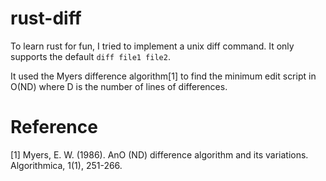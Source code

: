 # rust-diff

To learn rust for fun, I tried to implement a unix diff command. It only supports the default `diff file1 file2`.

It used the Myers difference algorithm[1] to find the minimum edit script in O(ND) where D is the number of lines of differences.

# Reference

[1] Myers, E. W. (1986). AnO (ND) difference algorithm and its variations. Algorithmica, 1(1), 251-266.
